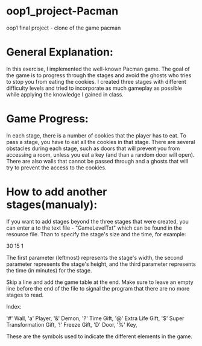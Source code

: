 # oop1_project-Pacman
oop1 final project - clone of the game pacman

# General Explanation:
In this exercise, I implemented the well-known Pacman game. The goal of the game is to progress through the stages and avoid the ghosts who tries to stop you from eating the cookies. I created three stages with different difficulty levels and tried to incorporate as much gameplay as possible while applying the knowledge I gained in class.

# Game Progress:
In each stage, there is a number of cookies that the player has to eat. To pass a stage, you have to eat all the cookies in that stage. There are several obstacles during each stage, such as doors that will prevent you from accessing a room, unless you eat a key (and than a random door will open). There are also walls that cannot be passed through and a ghosts that will try to prevent the access to the cookies.

# How to add another stages(manualy):

If you want to add stages beyond the three stages that were created, you can enter a to the text file - "GameLevelTxt" which can be found in the resource file.
Than to specify the stage's size and the time, for example:

30 15 1

The first parameter (leftmost) represents the stage's width, the second parameter represents the stage's height, and the third parameter represents the time (in minutes) for the stage. 

Skip a line and add the game table at the end. 
Make sure to leave an empty line before the end of the file to signal the program that there are no more stages to read.

Index:

'#' Wall,
'a' Player,
'&' Demon,
'?' Time Gift,
'@' Extra Life Gift,
'$' Super Transformation Gift,
'!' Freeze Gift,
'D' Door,
'%' Key,

These are the symbols used to indicate the different elements in the game.
 
